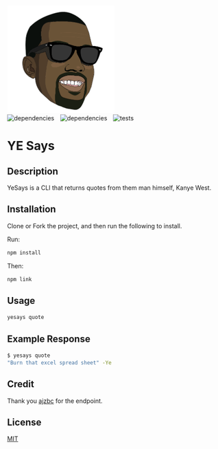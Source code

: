 <img src="images/kanye_head.png" height="250" width="250"/>



<div>
  <span style="margin-right:10px !important;">
  <img src="https://circleci.com/gh/asekdev/yesays-cli/tree/master.svg?style=shield" alt="dependencies" />
  </span>
   <span style="margin-right:10px !important;">
  <img src="https://img.shields.io/badge/dependencies-up%20to%20date-blue.svg" alt="dependencies"/>
  </span>
   <span style="margin-right:10px !important;">
<img src="https://img.shields.io/badge/tests-passing-brightgreen.svg" alt="tests"/>
  </span>


</div>

# YE Says

## Description

YeSays is a CLI that returns quotes from them man himself, Kanye West.

## Installation

Clone or Fork the project, and then run the following to install.

Run:

```bash
npm install
```

Then:

```bash
npm link
```

## Usage

```bash
yesays quote
```

## Example Response

```bash
$ yesays quote
"Burn that excel spread sheet" -Ye
```

## Credit

Thank you [ajzbc](https://github.com/ajzbc) for the endpoint.

## License

[MIT](https://choosealicense.com/licenses/mit/)
